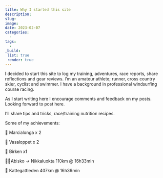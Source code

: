```yaml
---
title: Why I started this site
description: 
slug: 
image: 
date: 2023-02-07
categories: 
  - 
tags: 
  - 
_build:
 list: true
 render: true
---
```



I decided to start this site to log my training, adventures, race reports, share reflections and gear reviews. I’m an amateur athlete; runner, cross country skier, cyclist and swimmer. I have a background in professional windsurfing course racing.

As I start writing here I encourage comments and feedback on my posts. Looking forward to post here.

I’ll share tips and tricks, race/training nutrition recipes.

Some of my achievements:

🎿 Marcialonga x 2

🎿 Vasaloppet x 2

🎿 Birken x1 

🏃‍♂️Abisko → Nikkaluokta 110km @ 16h33min

🚴 Kattegattleden 407km @ 16h36min

